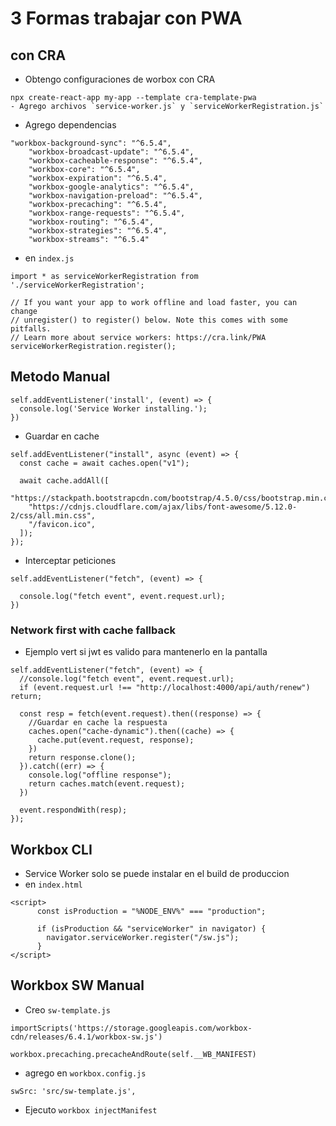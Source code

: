 # 3 Formas trabajar con PWA
## con CRA
- Obtengo configuraciones de worbox con CRA
```
npx create-react-app my-app --template cra-template-pwa
- Agrego archivos `service-worker.js` y `serviceWorkerRegistration.js`
```
- Agrego dependencias
```
"workbox-background-sync": "^6.5.4",
    "workbox-broadcast-update": "^6.5.4",
    "workbox-cacheable-response": "^6.5.4",
    "workbox-core": "^6.5.4",
    "workbox-expiration": "^6.5.4",
    "workbox-google-analytics": "^6.5.4",
    "workbox-navigation-preload": "^6.5.4",
    "workbox-precaching": "^6.5.4",
    "workbox-range-requests": "^6.5.4",
    "workbox-routing": "^6.5.4",
    "workbox-strategies": "^6.5.4",
    "workbox-streams": "^6.5.4"
```
- en `index.js`
```
import * as serviceWorkerRegistration from './serviceWorkerRegistration';

// If you want your app to work offline and load faster, you can change
// unregister() to register() below. Note this comes with some pitfalls.
// Learn more about service workers: https://cra.link/PWA
serviceWorkerRegistration.register();
```

## Metodo Manual
```
self.addEventListener('install', (event) => {
  console.log('Service Worker installing.');
})
```
- Guardar en cache
```
self.addEventListener("install", async (event) => {
  const cache = await caches.open("v1");

  await cache.addAll([
    "https://stackpath.bootstrapcdn.com/bootstrap/4.5.0/css/bootstrap.min.css",
    "https://cdnjs.cloudflare.com/ajax/libs/font-awesome/5.12.0-2/css/all.min.css",
    "/favicon.ico",
  ]);
});
```
- Interceptar peticiones
```
self.addEventListener("fetch", (event) => {

  console.log("fetch event", event.request.url);
})
```
### Network first with cache fallback
- Ejemplo vert si jwt es valido para mantenerlo en la pantalla
```
self.addEventListener("fetch", (event) => {
  //console.log("fetch event", event.request.url);
  if (event.request.url !== "http://localhost:4000/api/auth/renew") return;

  const resp = fetch(event.request).then((response) => {
    //Guardar en cache la respuesta
    caches.open("cache-dynamic").then((cache) => {
      cache.put(event.request, response);
    })
    return response.clone();
  }).catch((err) => {
    console.log("offline response");
    return caches.match(event.request);
  })

  event.respondWith(resp);
});
```

## Workbox CLI
- Service Worker solo se puede instalar en el build de produccion
- en `index.html`
```
<script>
      const isProduction = "%NODE_ENV%" === "production";

      if (isProduction && "serviceWorker" in navigator) {
        navigator.serviceWorker.register("/sw.js");
      }
</script>
```


## Workbox SW Manual
- Creo `sw-template.js`
```
importScripts('https://storage.googleapis.com/workbox-cdn/releases/6.4.1/workbox-sw.js')

workbox.precaching.precacheAndRoute(self.__WB_MANIFEST)
```
- agrego en `workbox.config.js`
```
swSrc: 'src/sw-template.js',
```
- Ejecuto `workbox injectManifest`

